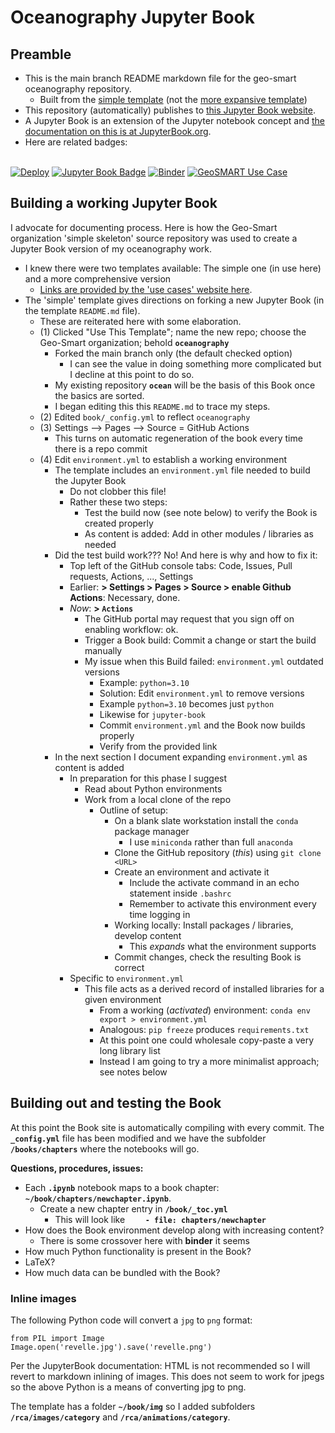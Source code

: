 # Oceanography Jupyter Book


## Preamble


- This is the main branch README markdown file for the geo-smart oceanography repository.
    - Built from the [simple template](https://github.com/geo-smart/simple-template) (not the [more expansive template](https://github.com/geo-smart/use_case_template))
- This repository (automatically) publishes to [this Jupyter Book website](https://geo-smart.github.io/oceanography).
- A Jupyter Book is an extension of the Jupyter notebook concept and [the documentation on this is at JupyterBook.org](https://jupyterbook.org).
- Here are related badges: <BR><BR>


[![Deploy](https://github.com/geo-smart/use_case_template/actions/workflows/deploy.yaml/badge.svg)](https://github.com/geo-smart/use_case_template/actions/workflows/deploy.yaml)
[![Jupyter Book Badge](https://jupyterbook.org/badge.svg)](https://geo-smart.github.io/simple-template)
[![Binder](https://mybinder.org/badge_logo.svg)](https://mybinder.org/v2/gh/geo-smart/simple-template/HEAD?labpath=book%2Fchapters)
[![GeoSMART Use Case](./book/img/use_case_badge.svg)](https://geo-smart.github.io/usecases)


## Building a working Jupyter Book


I advocate for documenting process. Here is how the Geo-Smart organization 'simple skeleton' source 
repository was used to create a Jupyter Book version of my oceanography work.<br>


- I knew there were two templates available: The simple one (in use here) and a more comprehensive version
    - [Links are provided by the 'use cases' website here](https://geo-smart.github.io/usecases).
- The 'simple' template gives directions on forking a new Jupyter Book (in the template `README.md` file).
    - These are reiterated here with some elaboration.
    - (1) Clicked "Use This Template"; name the new repo; choose the Geo-Smart organization; behold **`oceanography`**
        - Forked the main branch only (the default checked option)
            - I can see the value in doing something more complicated but I decline at this point to do so.
        - My existing repository **`ocean`** will be the basis of this Book once the basics are sorted.
        - I began editing this this `README.md` to trace my steps.
    - (2) Edited `book/_config.yml` to reflect `oceanography`
    - (3) Settings --> Pages --> Source = GitHub Actions
        - This turns on automatic regeneration of the book every time there is a repo commit
    - (4) Edit `environment.yml` to establish a working environment
        - The template includes an `environment.yml` file needed to build the Jupyter Book
            - Do not clobber this file!
            - Rather these two steps:
                - Test the build now (see note below) to verify the Book is created properly
                - As content is added: Add in other modules / libraries as needed
        - Did the test build work??? No! And here is why and how to fix it:
            - Top left of the GitHub console tabs: Code, Issues, Pull requests, Actions, ..., Settings
            - Earlier: **> Settings > Pages > Source > enable Github Actions**: Necessary, done.
            - *Now*: **> `Actions`**
                - The GitHub portal may request that you sign off on enabling workflow: ok.
                - Trigger a Book build: Commit a change or start the build manually
                - My issue when this Build failed: `environment.yml` outdated versions
                    - Example: `python=3.10`
                    - Solution: Edit `environment.yml` to remove versions
                    - Example `python=3.10` becomes just `python`
                    - Likewise for `jupyter-book`
                    - Commit `environment.yml` and the Book now builds properly
                    - Verify from the provided link
        - In the next section I document expanding `environment.yml` as content is added
            - In preparation for this phase I suggest
                - Read about Python environments
                - Work from a local clone of the repo
                    - Outline of setup:
                        - On a blank slate workstation install the `conda` package manager
                            - I use `miniconda` rather than full `anaconda`
                        - Clone the GitHub repository (*this*) using `git clone <URL>`
                        - Create an environment and activate it
                            - Include the activate command in an echo statement inside `.bashrc`
                            - Remember to activate this environment every time logging in
                        - Working locally: Install packages / libraries, develop content
                            - This *expands* what the environment supports
                        - Commit changes, check the resulting Book is correct
            - Specific to `environment.yml`
                - This file acts as a derived record of installed libraries for a given environment
                    - From a working (*activated*) environment: `conda env export > environment.yml`
                    - Analogous: `pip freeze` produces `requirements.txt`
                    - At this point one could wholesale copy-paste a very long library list
                    - Instead I am going to try a more minimalist approach; see notes below


## Building out and testing the Book

At this point the Book site is automatically compiling with every commit. The **`_config.yml`** file 
has been modified and we have the subfolder **`/books/chapters`** where the notebooks will go.


**Questions, procedures, issues:**


- Each **`.ipynb`** notebook maps to a book chapter: **`~/book/chapters/newchapter.ipynb`**.
    - Create a new chapter entry in **`/book/_toc.yml`**
        - This will look like **`    - file: chapters/newchapter`**
- How does the Book environment develop along with increasing content?
    - There is some crossover here with **binder** it seems
- How much Python functionality is present in the Book?
- LaTeX?
- How much data can be bundled with the Book?

### Inline images


The following Python code will convert a `jpg` to `png` format:


```
from PIL import Image
Image.open('revelle.jpg').save('revelle.png')
```

Per the JupyterBook documentation: HTML is not recommended so I will revert to markdown inlining of
images. This does not seem to work for jpegs so the above Python is a means of converting jpg to png.

The template has a folder **`~/book/img`** so I added subfolders **`/rca/images/category`** and 
**`/rca/animations/category`**.



